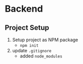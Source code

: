 # Backend

## Project Setup

1. Setup project as NPM package
   - `npm init`
2. update `.gitignore`
   - added `node_modules`
